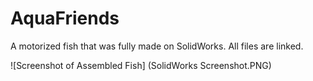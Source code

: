 # AquaFriends

A motorized fish that was fully made on SolidWorks. All files are linked.

![Screenshot of Assembled Fish] (SolidWorks Screenshot.PNG)
